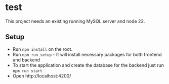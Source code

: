 # test
This project needs an existing running MySQL server and node 22.

## Setup
- Run `npm install` on the root.
- Run `npm run setup` - It will install necessary packages for both frontend and backend
- To start the application and create the database for the backend just run `npm run start`
- Open  http://localhost:4200/